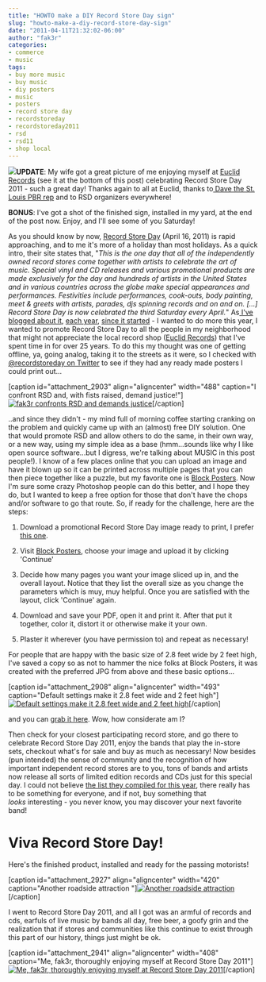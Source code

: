 ```yaml
---
title: "HOWTO make a DIY Record Store Day sign"
slug: "howto-make-a-diy-record-store-day-sign"
date: "2011-04-11T21:32:02-06:00"
author: "fak3r"
categories:
- commerce
- music
tags:
- buy more music
- buy music
- diy posters
- music
- posters
- record store day
- recordstoreday
- recordstoreday2011
- rsd
- rsd11
- shop local
---
```


[![](http://fak3r.com/wp-content/blogs.dir/12/files/RSD2011DATE-300x210.jpg)](http://fak3r.com/commentary/commerce/howto-make-a-diy-record-store-day-sign/attachment/print/)**UPDATE**: My wife got a great picture of me enjoying myself at [Euclid Records](http://www.euclidrecords.com/) (see it at the bottom of this post) celebrating Record Store Day 2011 - such a great day! Thanks again to all at Euclid, thanks to[ Dave the St. Louis PBR rep](https://twitter.com/#!/pbr_stlouis) and to RSD organizers everywhere!

**BONUS**: I've got a shot of the finished sign, installed in my yard, at the end of the post now. Enjoy, and I'll see some of you Saturday!

As you should know by now, [Record Store Day](http://www.recordstoreday.com/) (April 16, 2011) is rapid approaching, and to me it's more of a holiday than most holidays. As a quick intro, their site states that, "_This is the one day that all of the independently owned record stores come together with artists to celebrate the art of music. Special vinyl and CD releases and various promotional products are made exclusively for the day and hundreds of artists in the United States and in various countries across the globe make special appearances and performances. Festivities include performances, cook-outs, body painting, meet & greets with artists, parades, djs spinning records and on and on. [...] Record Store Day is now celebrated the third Saturday every April._" As[ I've blogged about it](http://fak3r.com/commentary/record-store-day-april-18-2009/), [each year](http://fak3r.com/commentary/commerce/first-ever-record-store-day-rocked/ ), [since it started](http://fak3r.com/commentary/commerce/record-store-day-april-19-2008/ ) - I wanted to do more this year, I wanted to promote Record Store Day to all the people in my neighborhood that might not appreciate the local record shop ([Euclid Records](http://www.euclidrecords.com/)) that I've spent time in for over 25 years. To do this my thought was one of getting offline, ya, going analog, taking it to the streets as it were, so I checked with [@recordstoreday on Twitter](https://twitter.com/#!/recordstoreday) to see if they had any ready made posters I could print out...

<!-- more -->

[caption id="attachment_2903" align="aligncenter" width="488" caption="I confront RSD and, with fists raised, demand justice!"][![fak3r confronts RSD and demands justice](http://fak3r.com/wp-content/blogs.dir/12/files/rsd_twitter.png)](http://fak3r.com/commentary/commerce/howto-make-a-diy-record-store-day-sign/attachment/rsd_twitter/)[/caption]

..and since they didn't - my mind full of morning coffee starting cranking on the problem and quickly came up with an (almost) free DIY solution. One that would promote RSD and allow others to do the same, in their own way, or a new way, using my simple idea as a base (hmm...sounds like why I like open source software...but I digress, we're talking about MUSIC in this post people!). I know of a few places online that you can upload an image and have it blown up so it can be printed across multiple pages that you can then piece together like a puzzle, but my favorite one is [Block Posters](http://www.blockposters.com/). Now I'm sure some crazy Photoshop people can do this better, and I hope they do, but I wanted to keep a free option for those that don't have the chops and/or software to go that route. So, if ready for the challenge, here are the steps:



	
  1. Download a promotional Record Store Day image ready to print, I prefer [this one](http://recordstoreday.com/templates/Store/pretty_new/RSD2011logos/RSD2011DATE.jpg).

	
  2. Visit [Block Posters](http://www.blockposters.com/), choose your image and upload it by clicking 'Continue'

	
  3. Decide how many pages you want your image sliced up in, and the overall layout. Notice that they list the overall size as you change the parameters which is muy, muy helpful. Once you are satisfied with the layout, click 'Continue' again.

	
  4. Download and save your PDF, open it and print it. After that put it together, color it, distort it or otherwise make it your own.

	
  5. Plaster it wherever (you have permission to) and repeat as necessary!


For people that are happy with the basic size of 2.8 feet wide by 2 feet high, I've saved a copy so as not to hammer the nice folks at Block Posters, it was created with the preferred JPG from above and these basic options...

[caption id="attachment_2908" align="aligncenter" width="493" caption="Default settings make it 2.8 feet wide and 2 feet high"][![Default settings make it 2.8 feet wide and 2 feet high](http://fak3r.com/wp-content/blogs.dir/12/files/rsd_bp.png)](http://fak3r.com/commentary/commerce/howto-make-a-diy-record-store-day-sign/attachment/rsd_bp/)[/caption]

and you can [grab it here](http://dl.dropbox.com/u/649440/BlockPosters-YourPoster-809.pdf). Wow, how considerate am I?

Then check for your closest participating record store, and go there to celebrate Record Store Day 2011, enjoy the bands that play the in-store sets, checkout what's for sale and buy as much as necessary! Now besides (pun intended) the sense of community and the recognition of how important independent record stores are to you, tons of bands and artists now release all sorts of limited edition records and CDs just for this special day. I could not believe [the list they compiled for this year](http://www.recordstoreday.com/SpecialReleases), there really has to be something for everyone, and if not, buy something that *_looks_* interesting - you never know, you may discover your next favorite band!


# Viva Record Store Day!


Here's the finished product, installed and ready for the passing motorists!





[caption id="attachment_2927" align="aligncenter" width="420" caption="Another roadside attraction "][![Another roadside attraction](http://fak3r.com/wp-content/blogs.dir/12/files/rsd_sign.jpg)](http://fak3r.com/commentary/commerce/howto-make-a-diy-record-store-day-sign/attachment/rsd_sign/)[/caption]


I went to Record Store Day 2011, and all I got was an armful of records and cds, earfuls of live music by bands all day, free beer, a goofy grin and the realization that if stores and communities like this continue to exist through this part of our history, things just might be ok.




[caption id="attachment_2941" align="aligncenter" width="408" caption="Me, fak3r, thoroughly enjoying myself at Record Store Day 2011"][![Me, fak3r, thoroughly enjoying myself at Record Store Day 2011](http://fak3r.com/wp-content/blogs.dir/12/files/rsd11.jpg)](http://fak3r.com/commentary/commerce/howto-make-a-diy-record-store-day-sign/attachment/rsd11/)[/caption]
